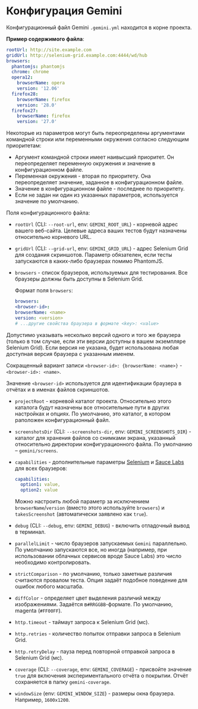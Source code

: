 # Конфигурация Gemini

Конфигурационный файл Gemini `.gemini.yml` находится в корне проекта.

**Пример содержимого файла**:

```yaml
rootUrl: http://site.example.com
gridUrl: http://selenium-grid.example.com:4444/wd/hub
browsers:
  phantomjs: phantomjs
  chrome: chrome
  opera12:
    browserName: opera
    version: '12.06'
  firefox28:
    browserName: firefox
    version: '28.0'
  firefox27:
    browserName: firefox
    version: '27.0'
```
Некоторые из параметров могут быть переопределены аргументами командной строки или переменными окружения согласно следующим приоритетам:

* Аргумент командной строки имеет наивысший приоритет. Он переопределяет переменную окружения и значение в конфигурационном файле.
* Переменная окружения - вторая по приоритету. Она переопределяет значение, заданное в конфигурационном файле.
* Значение в конфигурационном файле - последнее по приоритету.
* Если не задан ни один из указанных параметров, используется значение по умолчанию.

Поля конфигурационного файла:

* `rootUrl` (CLI: `--root-url`, env: `GEMINI_ROOT_URL`) - корневой адрес вашего веб-сайта. Целевые адреса ваших тестов будут назначены относительно корневого URL.
* `gridUrl` (CLI: `--grid-url`, env: `GEMINI_GRID_URL`) - адрес Selenium Grid для создания скриншотов. Параметр обязателен, если тесты запускаются в каких-либо браузерах помимо PhantomJS.
* `browsers` - список браузеров, используемых для тестирования. Все браузеры должны быть доступны в Selenium Grid.

    Формат поля `browsers`:

    ```yaml
    browsers:
  <browser-id>:
    browserName: <name>
    version: <version>
    # ...другие свойства браузера в формате <key>: <value>
    ```  
Допустимо указывать несколько версий одного и того же браузера (только в том случае, если эти версии доступны в вашем экземпляре Selenium Grid). Если версия не указана, будет использована любая доступная версия браузера с указанным именем.

  Сокращенный вариант записи `<browser-id>: {browserName: <name>}` - `<browser-id>: <name>`.  
  
  Значение `<browser-id>` используется для идентификации браузера в отчётах и в именах файлов скриншотов.

* `projectRoot` - корневой каталог проекта. Относительно этого каталога будут назначены все относительные
  пути в других настройках и опциях. По умолчанию, это каталог, в котором раположен конфигурационный файл.
* `screenshotsDir` (CLI: `--screenshots-dir`, env: `GEMINI_SCREENSHOTS_DIR`) - каталог для хранения файлов со снимками экрана, указанный относительно директории конфигурационного файла. По умолчанию – `gemini/screens`.
* `capabilities` - дополнительные параметры [Selenium](http://code.google.com/p/selenium/wiki/DesiredCapabilities) и [Sauce Labs](https://saucelabs.com/docs/additional-config) для всех браузеров:

  ```yaml
  capabilities:
    option1: value,
    option2: value
  ```

  Можно настроить любой параметр за исключением `browserName`/`version` (вместо этого используйте
  `browsers`) и `takesScreenshot` (автоматически заявлено как `true`).
* `debug` (CLI: `--debug`, env: `GEMINI_DEBUG`) - включить отладочный вывод в терминал.
* `parallelLimit` - число браузеров запускаемых `Gemini` параллельно.  
По умолчанию запускаются все, но 
иногда (например, при использовании облачных сервисов вроде Sauce Labs) это число необходимо контролировать.
* `strictComparison` - по умолчанию, только заметные различия считаются провалом теста. Опция задаёт подобное поведение для ошибок любого масштаба.
* `diffColor` - определяет цвет выделения различий между изображениями. Задаётся в`#RRGGBB`-формате. По умолчанию, magenta (`#FF00FF`).
* `http.timeout` - таймаут запроса к Selenium Grid (мс).
* `http.retries` - количество попыток отправки запроса в Selenium Grid.
* `http.retryDelay` - пауза перед повторной отправкой запроса в Selenium Grid (мс).
* `coverage` (CLI: `--coverage`, env: `GEMINI_COVERAGE`) - присвойте значение `true` для включения экспериментального отчёта о покрытии. Отчёт сохраняется в папку `gemini-coverage`.
* `windowSize` (env: `GEMINI_WINDOW_SIZE`) - размеры окна браузера. Например, `1600x1200`.
